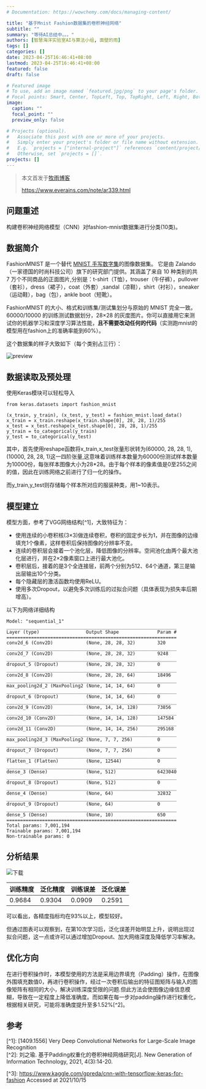 ```yaml
---
# Documentation: https://wowchemy.com/docs/managing-content/

title: "基于Mnist Fashion数据集的卷积神经网络"
subtitle: ""
summary: "等待AI总结中。。。"
authors: [智慧海洋实验室AI与算法小组, 面壁的雨]
tags: []
categories: []
date: 2023-04-25T16:46:41+08:00
lastmod: 2023-04-25T16:46:41+08:00
featured: false
draft: false

# Featured image
# To use, add an image named `featured.jpg/png` to your page's folder.
# Focal points: Smart, Center, TopLeft, Top, TopRight, Left, Right, BottomLeft, Bottom, BottomRight.
image:
  caption: ""
  focal_point: ""
  preview_only: false

# Projects (optional).
#   Associate this post with one or more of your projects.
#   Simply enter your project's folder or file name without extension.
#   E.g. `projects = ["internal-project"]` references `content/project/deep-learning/index.md`.
#   Otherwise, set `projects = []`.
projects: []
---
```


> 本文首发于[牧雨博客](https://www.everains.com/note/ar339.html)
> 
> https://www.everains.com/note/ar339.html

## 问题重述

构建卷积神经网络模型（CNN）对fashion-mnist数据集进行分类(10类)。

## 数据简介

FashionMNIST 是一个替代 [MNIST 手写数字集](https://link.zhihu.com/?target=http%3A//yann.lecun.com/exdb/mnist/)的图像数据集。 它是由 Zalando（一家德国的时尚科技公司）旗下的研究部门提供。其涵盖了来自 10 种类别的共 7 万个不同商品的正面图片,分别是：t-shirt（T恤），trouser（牛仔裤），pullover（套衫），dress（裙子），coat（外套）,sandal（凉鞋），shirt（衬衫），sneaker（运动鞋），bag（包），ankle boot（短靴）。

FashionMNIST 的大小、格式和训练集/测试集划分与原始的 MNIST 完全一致。60000/10000 的训练测试数据划分，28×28 的灰度图片。你可以直接用它来测试你的机器学习和深度学习算法性能，**且不需要改动任何的代码**（实测跑mnist的模型用在fashion上的准确率能到60%）。

这个数据集的样子大致如下（每个类别占三行）：

![preview](https://pic2.zhimg.com/v2-2eef619bec492f9c054b22c8f0bafcc9_r.jpg)

## 数据读取及预处理

使用Keras模块可以轻松导入

```
from keras.datasets import fashion_mnist

(x_train, y_train), (x_test, y_test) = fashion_mnist.load_data()
x_train = x_train.reshape(x_train.shape[0], 28, 28, 1)/255
x_test = x_test.reshape(x_test.shape[0], 28, 28, 1)/255
y_train = to_categorical(y_train)
y_test = to_categorical(y_test)
```

其中，首先使用reshape函数将x\_train,x\_test张量形状转为(60000, 28, 28, 1),(10000, 28, 28, 1)这一四阶张量,这意味着训练样本数量为60000份测试样本数量为10000份，每张样本图像大小为28\*28。由于每个样本的像素值是0至255之间的值，因此在训练网络之前进行了归一化的操作。

而y\_train,y\_test则存储每个样本所对应的服装种类，用1~10表示。

## 模型建立

模型方面，参考了VGG网络结构\[^1\]，大致特征为：

-   使用连续的小卷积核(3×3)做连续卷积，卷积的固定步长为1，并在图像的边缘填充1个像素，这样卷积后保持图像的分辨率不变。
-   连续的卷积层会接着一个池化层，降低图像的分辨率。空间池化由两个最大池化层进行，并在2×2像素窗口上进行最大池化。
-   卷积层后，接着的是3个全连接层，前两个分别为512、64个通道，第三是输出层输出10个分类。
-   每个隐藏层的激活函数均使用ReLU。
-   使用多次Dropout，以避免多次训练后的过拟合问题（具体表现为损失率后期增高）。

以下为网络详细结构

```
Model: "sequential_1"
______________________________________________________________
Layer (type)                 Output Shape              Param #   
==============================================================
conv2d_6 (Conv2D)            (None, 28, 28, 32)        320       
______________________________________________________________
conv2d_7 (Conv2D)            (None, 28, 28, 32)        9248      
______________________________________________________________
dropout_5 (Dropout)          (None, 28, 28, 32)        0         
______________________________________________________________
conv2d_8 (Conv2D)            (None, 28, 28, 64)        18496     
______________________________________________________________
max_pooling2d_2 (MaxPooling2 (None, 14, 14, 64)        0         
______________________________________________________________
dropout_6 (Dropout)          (None, 14, 14, 64)        0         
______________________________________________________________
conv2d_9 (Conv2D)            (None, 14, 14, 128)       73856     
______________________________________________________________
conv2d_10 (Conv2D)           (None, 14, 14, 128)       147584    
______________________________________________________________
conv2d_11 (Conv2D)           (None, 14, 14, 256)       295168    
______________________________________________________________
max_pooling2d_3 (MaxPooling2 (None, 7, 7, 256)         0         
______________________________________________________________
dropout_7 (Dropout)          (None, 7, 7, 256)         0         
______________________________________________________________
flatten_1 (Flatten)          (None, 12544)             0         
______________________________________________________________
dense_3 (Dense)              (None, 512)               6423040   
______________________________________________________________
dropout_8 (Dropout)          (None, 512)               0         
______________________________________________________________
dense_4 (Dense)              (None, 64)                32832     
______________________________________________________________
dropout_9 (Dropout)          (None, 64)                0         
______________________________________________________________
dense_5 (Dense)              (None, 10)                650       
==============================================================
Total params: 7,001,194
Trainable params: 7,001,194
Non-trainable params: 0
```

## 分析结果

![下载](https://images.everains.com/images/2021/10/15/05410b49d6d1245c14e7d0ff4611091f.png)

| 训练精度 | 泛化精度 | 训练误差 | 泛化误差 |
| --- | --- | --- | --- |
| 0.9684 | 0.9304 | 0.0909 | 0.2591 |

可以看出，各精度指标均在93%以上，模型较好。

但通过图表可以观察到，在第10次学习后，泛化误差开始明显上升，说明出现过拟合问题，这一点或许可以通过增加Dropout、加大网络深度及降低学习率解决。

## 优化方向

在进行卷积操作时，本模型使用的方法是采用边界填充（Padding）操作，在图像外围填充数值0，再进行卷积操作，经过一次卷积后输出的特征图矩阵与输入的图像矩阵有相同的大小，解决训练深度受限的问题.但此方法会使图像边缘信息模糊，导致在一定程度上降低准确度。而如果在每一步对padding操作进行权重化，根据相关研究，可能将准确度提升至多1.52%\[^2\]。

## 参考

\[^1\]: \[1409.1556\] Very Deep Convolutional Networks for Large-Scale Image Recognition  
\[^2\]: 刘之瑜. 基于Padding权重化的卷积神经网络研究\[J\]. New Generation of Information Technology, 2021, 4(3):14-20.

\[^3\]: https://www.kaggle.com/gpreda/cnn-with-tensorflow-keras-for-fashion Accessed at 2021/10/15